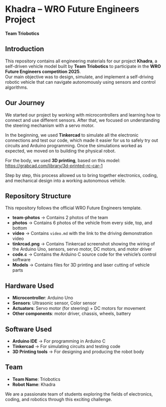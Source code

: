 # Khadra – WRO Future Engineers Project  
**Team Triobotics**

## Introduction  
This repository contains all engineering materials for our project **Khadra**, a self-driven vehicle model built by **Team Triobotics** to participate in the **WRO Future Engineers competition 2025**.  
Our main objective was to design, simulate, and implement a self-driving robotic vehicle that can navigate autonomously using sensors and control algorithms.

## Our Journey  
We started our project by working with microcontrollers and learning how to connect and use different sensors. After that, we focused on understanding the steering mechanism with a servo motor.  

In the beginning, we used **Tinkercad** to simulate all the electronic connections and test our code, which made it easier for us to safely try out circuits and Arduino programming. Once the simulations worked as expected, we moved on to building the physical robot.  

For the body, we used **3D printing**, based on this model:  
https://grabcad.com/library/3d-printed-rc-car-1  

Step by step, this process allowed us to bring together electronics, coding, and mechanical design into a working autonomous vehicle.


## Repository Structure  
This repository follows the official WRO Future Engineers template.  

- **team-photos** → Contains 2 photos of the team  
- **photos** → Contains 6 photos of the vehicle from every side, top, and bottom
- **video** → Contains `video.md` with the link to the driving demonstration video  
- **tinkrcad.png** → Contains Tinkercad screenshot showing the wiring of the Arduino Uno, sensors, servo motor, DC motors, and motor driver
- **code.c** → Contains the Arduino C source code for the vehicle’s control software  
- **Models** → Contains files for 3D printing and laser cutting of vehicle parts  


## Hardware Used  
- **Microcontroller**: Arduino Uno  
- **Sensors**: Ultrasonic sensor, Color sensor  
- **Actuators**: Servo motor (for steering) + DC motors for movement  
- **Other components**: motor driver, chassis, wheels, battery   

## Software Used  
- **Arduino IDE** → For programming in Arduino C 
- **Tinkercad** → For simulating circuits and testing code  
- **3D Printing tools** → For designing and producing the robot body  
 

## Team  
- **Team Name**: Triobotics  
- **Robot Name**: Khadra  

We are a passionate team of students exploring the fields of electronics, coding, and robotics through this exciting challenge.  

  
